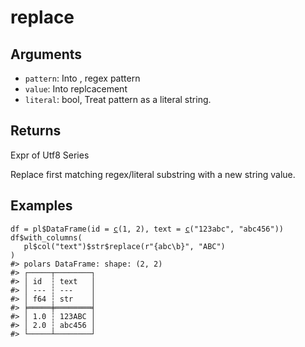 # replace

## Arguments

- `pattern`: Into  , regex pattern
- `value`: Into  replcacement
- `literal`: bool, Treat pattern as a literal string.

## Returns

Expr of Utf8 Series

Replace first matching regex/literal substring with a new string value.

## Examples

<pre class='r-example'><code><span class='r-in'><span><span class='va'>df</span> <span class='op'>=</span> <span class='va'>pl</span><span class='op'>$</span><span class='fu'>DataFrame</span><span class='op'>(</span>id <span class='op'>=</span> <span class='fu'><a href='https://rdrr.io/r/base/c.html'>c</a></span><span class='op'>(</span><span class='fl'>1</span>, <span class='fl'>2</span><span class='op'>)</span>, text <span class='op'>=</span> <span class='fu'><a href='https://rdrr.io/r/base/c.html'>c</a></span><span class='op'>(</span><span class='st'>"123abc"</span>, <span class='st'>"abc456"</span><span class='op'>)</span><span class='op'>)</span></span></span>
<span class='r-in'><span><span class='va'>df</span><span class='op'>$</span><span class='fu'>with_columns</span><span class='op'>(</span></span></span>
<span class='r-in'><span>   <span class='va'>pl</span><span class='op'>$</span><span class='fu'>col</span><span class='op'>(</span><span class='st'>"text"</span><span class='op'>)</span><span class='op'>$</span><span class='va'>str</span><span class='op'>$</span><span class='fu'>replace</span><span class='op'>(</span><span class='st'>r"{abc\b}"</span>, <span class='st'>"ABC"</span><span class='op'>)</span></span></span>
<span class='r-in'><span><span class='op'>)</span></span></span>
<span class='r-out co'><span class='r-pr'>#&gt;</span> polars DataFrame: shape: (2, 2)</span>
<span class='r-out co'><span class='r-pr'>#&gt;</span> ┌─────┬────────┐</span>
<span class='r-out co'><span class='r-pr'>#&gt;</span> │ id  ┆ text   │</span>
<span class='r-out co'><span class='r-pr'>#&gt;</span> │ --- ┆ ---    │</span>
<span class='r-out co'><span class='r-pr'>#&gt;</span> │ f64 ┆ str    │</span>
<span class='r-out co'><span class='r-pr'>#&gt;</span> ╞═════╪════════╡</span>
<span class='r-out co'><span class='r-pr'>#&gt;</span> │ 1.0 ┆ 123ABC │</span>
<span class='r-out co'><span class='r-pr'>#&gt;</span> │ 2.0 ┆ abc456 │</span>
<span class='r-out co'><span class='r-pr'>#&gt;</span> └─────┴────────┘</span>
 </code></pre>